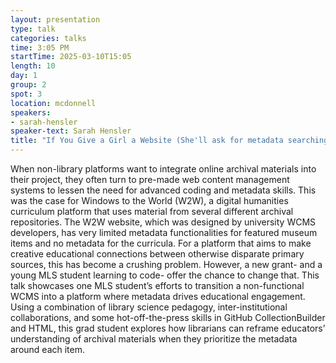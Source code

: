 ```yaml
---
layout: presentation
type: talk
categories: talks
time: 3:05 PM
startTime: 2025-03-10T15:05 
length: 10
day: 1
group: 2
spot: 3
location: mcdonnell
speakers:
- sarah-hensler
speaker-text: Sarah Hensler
title: "If You Give a Girl a Website (She'll ask for metadata searching)"
---
```

When non-library platforms want to integrate online archival materials into their project, they often turn to pre-made web content management systems to lessen the need for advanced coding and metadata skills. This was the case for Windows to the World (W2W), a digital humanities curriculum platform that uses material from several different archival repositories. The W2W website, which was designed by university WCMS developers, has very limited metadata functionalities for featured museum items and no metadata for the curricula. For a platform that aims to make creative educational connections between otherwise disparate primary sources, this has become a crushing problem. However, a new grant- and a young MLS student learning to code- offer the chance to change that. This talk showcases one MLS student’s efforts to transition a non-functional WCMS into a platform where metadata drives educational engagement. Using a combination of library science pedagogy, inter-institutional collaborations, and some hot-off-the-press skills in GitHub CollectionBuilder and HTML, this grad student explores how librarians can reframe educators’ understanding of archival materials when they prioritize the metadata around each item. 
